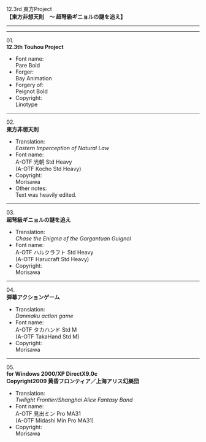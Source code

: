 12.3rd 東方Project  
**【東方非想天則　～ 超弩級ギニョルの謎を追え】**

---  
---

01\.  
**12.3th Touhou Project**
  - Font name:  
Pare Bold
  - Forger:  
Bay Animation
  - Forgery of:  
Peignot Bold
  - Copyright:  
Linotype

---

02\.  
**東方非想天則**
  - Translation:  
*Eastern Imperception of Natural Law*
  - Font name:  
A-OTF 光朝 Std Heavy  
(A-OTF Kocho Std Heavy)
  - Copyright:  
Morisawa
  - Other notes:  
Text was heavily edited.

---

03\.  
**超弩級ギニョルの謎を追え**
  - Translation:  
*Chase the Enigma of the Gargantuan Guignol*
  - Font name:  
A-OTF ハルクラフト Std Heavy  
(A-OTF Harucraft Std Heavy)
  - Copyright:  
Morisawa

---

04\.  
**弾幕アクションゲーム**
  - Translation:  
*Danmaku action game*
  - Font name:  
A-OTF タカハンド Std M  
(A-OTF TakaHand Std M)
  - Copyright:  
Morisawa

---

05\.  
**for Windows 2000/XP DirectX9.0c**  
**Copyright2009 黄昏フロンティア／上海アリス幻樂団**
  - Translation:  
*Twilight Frontier/Shanghai Alice Fantasy Band*
  - Font name:  
A-OTF 見出ミン Pro MA31  
(A-OTF Midashi Min Pro MA31)
  - Copyright:  
Morisawa
